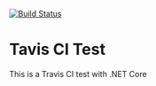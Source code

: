 [![Build Status](https://travis-ci.com/josufmcg/TravisTest.svg?branch=master)](https://travis-ci.com/josufmcg/TravisTest)

# Tavis CI Test

This is a Travis CI test with .NET Core
